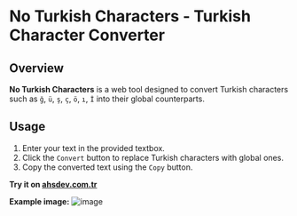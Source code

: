 # No Turkish Characters - Turkish Character Converter

## Overview
**No Turkish Characters** is a web tool designed to convert Turkish characters such as `ğ`, `ü`, `ş`, `ç`, `ö`, `ı`, `İ` into their global counterparts.

## Usage
1. Enter your text in the provided textbox.
2. Click the `Convert` button to replace Turkish characters with global ones.
3. Copy the converted text using the `Copy` button.

**Try it on [ahsdev.com.tr](https://ahsdev.com.tr/no-tr-char)**

**Example image:**
![image](https://github.com/user-attachments/assets/9b3657fc-f6ef-42e2-9296-f76c88aac48c)

